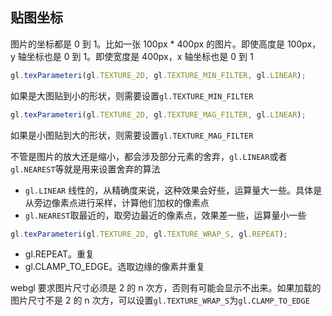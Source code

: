 ## 贴图坐标

图片的坐标都是 0 到 1。比如一张 100px \* 400px 的图片。即使高度是 100px，y 轴坐标也是 0 到 1。即使宽度是 400px，x 轴坐标也是 0 到 1

```js
gl.texParameteri(gl.TEXTURE_2D, gl.TEXTURE_MIN_FILTER, gl.LINEAR);
```

如果是大图贴到小的形状，则需要设置`gl.TEXTURE_MIN_FILTER`

```js
gl.texParameteri(gl.TEXTURE_2D, gl.TEXTURE_MAG_FILTER, gl.LINEAR);
```

如果是小图贴到大的形状，则需要设置`gl.TEXTURE_MAG_FILTER`

不管是图片的放大还是缩小，都会涉及部分元素的舍弃，`gl.LINEAR`或者`gl.NEAREST`等就是用来设置舍弃的算法

- `gl.LINEAR` 线性的，从精确度来说，这种效果会好些，运算量大一些。具体是从旁边像素点进行采样，计算他们加权的像素点
- `gl.NEAREST`取最近的，取旁边最近的像素点，效果差一些，运算量小一些

```js
gl.texParameteri(gl.TEXTURE_2D, gl.TEXTURE_WRAP_S, gl.REPEAT);
```

- gl.REPEAT。重复
- gl.CLAMP_TO_EDGE。选取边缘的像素并重复

webgl 要求图片尺寸必须是 2 的 n 次方，否则有可能会显示不出来。如果加载的图片尺寸不是 2 的 n 次方，可以设置`gl.TEXTURE_WRAP_S`为`gl.CLAMP_TO_EDGE`
